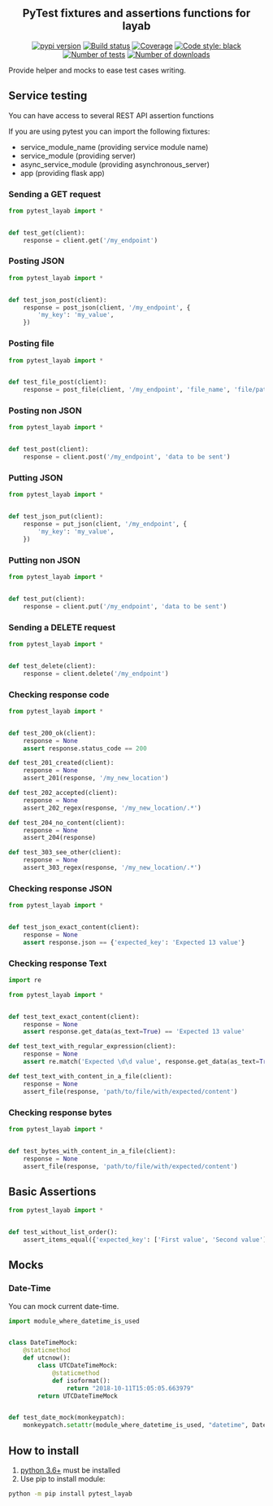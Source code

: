 <h2 align="center">PyTest fixtures and assertions functions for layab</h2>

<p align="center">
<a href="https://pypi.org/project/pytest-layab/"><img alt="pypi version" src="https://img.shields.io/pypi/v/pytest-layab"></a>
<a href="https://travis-ci.org/Colin-b/pytest_layab"><img alt="Build status" src="https://api.travis-ci.org/Colin-b/pytest_layab.svg?branch=develop"></a>
<a href="https://travis-ci.org/Colin-b/pytest_layab"><img alt="Coverage" src="https://img.shields.io/badge/coverage-100%25-brightgreen"></a>
<a href="https://github.com/psf/black"><img alt="Code style: black" src="https://img.shields.io/badge/code%20style-black-000000.svg"></a>
<a href="https://travis-ci.org/Colin-b/pytest_layab"><img alt="Number of tests" src="https://img.shields.io/badge/tests-18 passed-blue"></a>
<a href="https://pypi.org/project/pytest-layab/"><img alt="Number of downloads" src="https://img.shields.io/pypi/dm/pytest-layab"></a>
</p>

Provide helper and mocks to ease test cases writing.

## Service testing

You can have access to several REST API assertion functions

If you are using pytest you can import the following fixtures:
 * service_module_name (providing service module name)
 * service_module (providing server)
 * async_service_module (providing asynchronous_server)
 * app (providing flask app)

### Sending a GET request

```python
from pytest_layab import *


def test_get(client):
    response = client.get('/my_endpoint')
```

### Posting JSON

```python
from pytest_layab import *


def test_json_post(client):
    response = post_json(client, '/my_endpoint', {
        'my_key': 'my_value',
    })
```

### Posting file

```python
from pytest_layab import *


def test_file_post(client):
    response = post_file(client, '/my_endpoint', 'file_name', 'file/path')
```

### Posting non JSON

```python
from pytest_layab import *


def test_post(client):
    response = client.post('/my_endpoint', 'data to be sent')
```

### Putting JSON

```python
from pytest_layab import *


def test_json_put(client):
    response = put_json(client, '/my_endpoint', {
        'my_key': 'my_value',
    })
```

### Putting non JSON

```python
from pytest_layab import *


def test_put(client):
    response = client.put('/my_endpoint', 'data to be sent')
```

### Sending a DELETE request

```python
from pytest_layab import *


def test_delete(client):
    response = client.delete('/my_endpoint')
```

### Checking response code

```python
from pytest_layab import *


def test_200_ok(client):
    response = None
    assert response.status_code == 200

def test_201_created(client):
    response = None
    assert_201(response, '/my_new_location')

def test_202_accepted(client):
    response = None
    assert_202_regex(response, '/my_new_location/.*')

def test_204_no_content(client):
    response = None
    assert_204(response)

def test_303_see_other(client):
    response = None
    assert_303_regex(response, '/my_new_location/.*')
```

### Checking response JSON

```python
from pytest_layab import *


def test_json_exact_content(client):
    response = None
    assert response.json == {'expected_key': 'Expected 13 value'}
```

### Checking response Text

```python
import re

from pytest_layab import *


def test_text_exact_content(client):
    response = None
    assert response.get_data(as_text=True) == 'Expected 13 value'

def test_text_with_regular_expression(client):
    response = None
    assert re.match('Expected \d\d value', response.get_data(as_text=True))

def test_text_with_content_in_a_file(client):
    response = None
    assert_file(response, 'path/to/file/with/expected/content')
```

### Checking response bytes

```python
from pytest_layab import *


def test_bytes_with_content_in_a_file(client):
    response = None
    assert_file(response, 'path/to/file/with/expected/content')
```

## Basic Assertions

```python
from pytest_layab import *


def test_without_list_order():
    assert_items_equal({'expected_key': ['First value', 'Second value']}, {'expected_key': ['Second value', 'First value']})
```

## Mocks

### Date-Time

You can mock current date-time.

```python
import module_where_datetime_is_used


class DateTimeMock:
    @staticmethod
    def utcnow():
        class UTCDateTimeMock:
            @staticmethod
            def isoformat():
                return "2018-10-11T15:05:05.663979"
        return UTCDateTimeMock


def test_date_mock(monkeypatch):
    monkeypatch.setattr(module_where_datetime_is_used, "datetime", DateTimeMock)
```

## How to install
1. [python 3.6+](https://www.python.org/downloads/) must be installed
2. Use pip to install module:
```sh
python -m pip install pytest_layab
```
